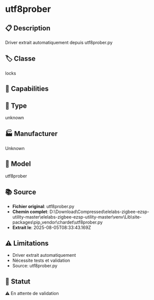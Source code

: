 # utf8prober

## 📋 Description
Driver extrait automatiquement depuis utf8prober.py

## 🏷️ Classe
locks

## 🔧 Capabilities


## 📡 Type
unknown

## 🏭 Manufacturer
Unknown

## 📱 Model
utf8prober

## 📚 Source
- **Fichier original**: utf8prober.py
- **Chemin complet**: D:\Download\Compressed\elelabs-zigbee-ezsp-utility-master\elelabs-zigbee-ezsp-utility-master\venv\Lib\site-packages\pip\_vendor\chardet\utf8prober.py
- **Extrait le**: 2025-08-05T08:33:43.169Z

## ⚠️ Limitations
- Driver extrait automatiquement
- Nécessite tests et validation
- Source: utf8prober.py

## 🚀 Statut
⚠️ En attente de validation
